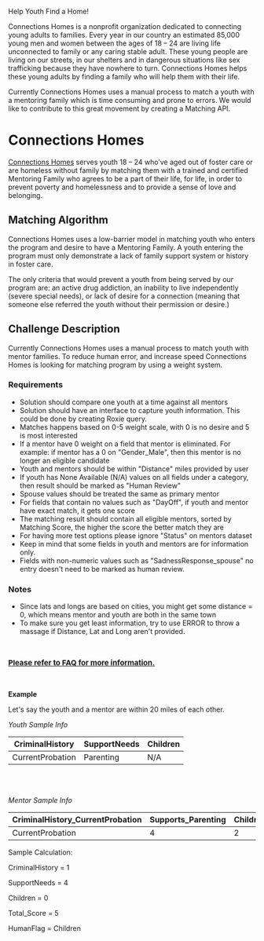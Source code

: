 Help Youth Find a Home!

Connections Homes is a nonprofit organization dedicated to connecting young adults to families. Every year in our country an estimated 85,000 young men and women between the ages of 18 – 24 are living life unconnected to family or any caring stable adult. These young people are living on our streets, in our shelters and in dangerous situations like sex trafficking because they have nowhere to turn. Connections Homes helps these young adults by finding a family who will help them with their life. 

Currently Connections Homes uses a manual process to match a youth with a mentoring family which is time consuming and prone to errors. We would like to contribute to this great movement by creating a Matching API. 



# Connections Homes

[Connections Homes](https://connectionshomes.org/) serves youth 18 – 24 who’ve aged out of foster care or are homeless without family by matching them with a trained and certified Mentoring Family who agrees to be a part of their life, for life, in order to prevent poverty and homelessness and to provide a sense of love and belonging. 

## Matching Algorithm
Connections Homes uses a low-barrier model in matching youth who enters the program and desire to have a Mentoring Family. A youth entering the program must only demonstrate a lack of family support system or history in foster care. 

The only criteria that would prevent a youth from being served by our program are: an active drug addiction, an inability to live independently (severe special needs), or lack of desire for a connection (meaning that someone else referred the youth without their permission or desire.)

## Challenge Description 
Currently Connections Homes uses a manual process to match youth with mentor families. To reduce human error, and increase speed Connections Homes is looking for matching program by using a weight system. 

### Requirements
- Solution should compare one youth at a time against all mentors
- Solution should have an interface to capture youth information. This could be done by creating Roxie query.
- Matches happens based on 0-5 weight scale, with 0 is no desire and 5 is most interested
- If a mentor have  0 weight  on a field that mentor is eliminated. For example: if mentor has a 0 on "Gender_Male", then this mentor is no longer an eligible candidate
- Youth and mentors should be within "Distance" miles provided by user
- If youth has None Available (N/A) values on all fields under a category, then result should be marked as "Human Review"
- Spouse values should be treated the same as primary mentor 
- For fields that contain no values such as "DayOff", if youth and mentor have exact match, it gets one score 
- The matching result should contain all eligible mentors, sorted by Matching Score, the higher the score the better match they are 
- For having more test options please ignore "Status" on mentors dataset
- Keep in mind that some fields in youth and mentors are for information only. 
- Fields with non-numeric values such as "SadnessResponse_spouse" no entry doesn't need to be marked as human review.

### Notes
- Since lats and longs are based on cities, you might get some distance = 0, which means mentor and youth are both in the same town
- To make sure you get least information, try to use ERROR to throw a massage if Distance, Lat and Long aren't provided. 


</br>

<u><b><p style="font-size: 15px">Please refer to [FAQ](./FAQ.md) for more information.</u></b>

</br>

__Example__

Let's say the youth and a mentor are within 20 miles of each other. 

<i>Youth Sample Info</i>

CriminalHistory| SupportNeeds |  Children |
---|---|--
CurrentProbation| Parenting | N/A


</br>
</br>


<i>Mentor Sample Info</i>

CriminalHistory_CurrentProbation| Supports_Parenting |  Children_Welfare1
---|---|--
CurrentProbation| 4 | 2 


Sample Calculation: 

CriminalHistory = 1

SupportNeeds = 4

Children = 0

Total_Score = 5

HumanFlag = Children